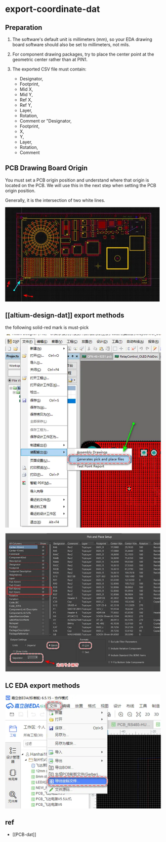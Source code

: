 
# export-coordinate-dat

## Preparation

1.  The software's default unit is millimeters (mm), so your EDA drawing board software should also be set to millimeters, not mils.
2.  For component drawing packages, try to place the center point at the geometric center rather than at PIN1.
3.  The exported CSV file must contain:

    -   Designator,
    -   Footprint,
    -   Mid X,
    -   Mid Y,
    -   Ref X,
    -   Ref Y,
    -   Layer,
    -   Rotation,
    -   Comment or "Designator,
    -   Footprint,
    -   X,
    -   Y,
    -   Layer,
    -   Rotation,
    -   Comment

## PCB Drawing Board Origin

You must set a PCB origin position and understand where that origin is located on the PCB. We will use this in the next step when setting the PCB origin position.

Generally, it is the intersection of two white lines.

![](2025-04-01-16-23-10.png)


## [[altium-design-dat]] export methods 

the following solid-red mark is must-pick

![](2025-04-01-16-24-25.png)

![](2025-04-01-16-24-34.png)


## LC EDA export methods 

![](2025-04-01-16-25-03.png)



## ref 

- [[PCB-dat]]